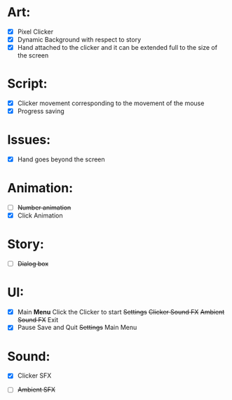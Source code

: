 # Art:
- [x] Pixel Clicker
- [x] Dynamic Background with respect to story
- [x] Hand attached to the clicker and it can be extended full to the size of the screen

# Script:
- [x] Clicker movement corresponding to the movement of the mouse
- [x] Progress saving

# Issues:
- [x] Hand goes beyond the screen
# Animation:
- [ ] ~~Number animation~~
- [x] Click Animation

# Story:
- [ ] ~~Dialog box~~

# UI:
- [x] Main **Menu**
	Click the Clicker to start
    ~~Settings~~
	    ~~Clicker Sound FX~~
	    ~~Ambient Sound FX~~
    Exit
- [x] Pause 
      Save and Quit
      ~~Settings~~
      Main Menu
# Sound:
- [x] Clicker SFX
- [ ] ~~Ambient SFX~~



